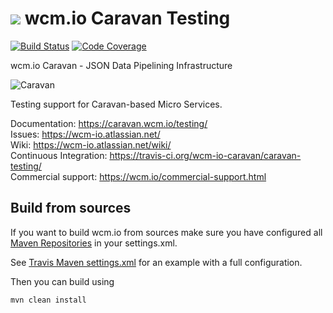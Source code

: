 <img src="https://wcm.io/images/favicon-16@2x.png"/> wcm.io Caravan Testing
======
[![Build Status](https://travis-ci.org/wcm-io-caravan/caravan-testing.png?branch=develop)](https://travis-ci.org/wcm-io-caravan/caravan-testing)
[![Code Coverage](https://codecov.io/gh/wcm-io-caravan/caravan-testing/branch/develop/graph/badge.svg)](https://codecov.io/gh/wcm-io-caravan/caravan-testing)

wcm.io Caravan - JSON Data Pipelining Infrastructure

![Caravan](https://github.com/wcm-io-caravan/caravan-tooling/blob/master/public_site/src/site/resources/images/caravan.gif)

Testing support for Caravan-based Micro Services.

Documentation: https://caravan.wcm.io/testing/<br/>
Issues: https://wcm-io.atlassian.net/<br/>
Wiki: https://wcm-io.atlassian.net/wiki/<br/>
Continuous Integration: https://travis-ci.org/wcm-io-caravan/caravan-testing/<br/>
Commercial support: https://wcm.io/commercial-support.html


## Build from sources

If you want to build wcm.io from sources make sure you have configured all [Maven Repositories](https://caravan.wcm.io/maven.html) in your settings.xml.

See [Travis Maven settings.xml](https://github.com/wcm-io-caravan/caravan-testing/blob/master/.travis.maven-settings.xml) for an example with a full configuration.

Then you can build using

```
mvn clean install
```
